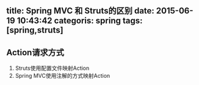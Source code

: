 title: Spring MVC 和 Struts的区别
date: 2015-06-19 10:43:42
categoris: spring
tags: [spring,struts]
---

## Action请求方式

1. Struts使用配置文件映射Action
2. Spring MVC使用注解的方式映射Action

